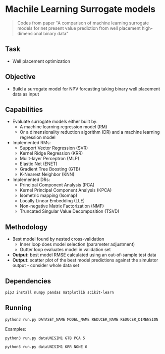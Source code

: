# Machile Learning Surrogate models
> Codes from paper "A comparison of machine learning surrogate models for net present value prediction from well placement high-dimensional binary data"

## Task
- Well placement optimization

## Objective 
- Build a surrogate model for NPV forcasting taking binary well placement data as input

## Capabilities
- Evaluate surrogate models either built by:
  - A machine learning regression model (RM)
  - Or a dimensionality reduction algorithm (DR) and a machine learning regression model
- Implemented RMs:
  - Support Vector Regression (SVR)
  - Kernel Ridge Regression (KRR)
  - Muilt-layer Perceptron (MLP)
  - Elastic Net (ENET)
  - Gradient Tree Boosting (GTB)
  - K-Nearest Neighbor (KNN)
- Implemented DRs:
  - Principal Component Analysis (PCA)
  - Kernel Principal Component Analysis (KPCA)
  - Isometric mapping (Isomap)
  - Locally Linear Embedding (LLE)
  - Non-negative Matrix Factorization (NMF)
  - Truncated Singular Value Decomposition (TSVD)

## Methodology
- Best model found by nested cross-validation
  - Inner loop does model selection (parameter adjustment)
  - Outter loop evaluates model in validation set
 - **Output:** best model RMSE calculated using an out-of-sample test data
 - **Output:** scatter plot of the best model predictions against the simulator output - consider whole data set

## Dependencies

```bash
pip3 install numpy pandas matplotlib scikit-learn
```

## Running

```bash
python3 run.py DATASET_NAME MODEL_NAME REDUCER_NAME REDUCER_DIMENSION
```

Examples:
```bash
python3 run.py dataUNISIM1 GTB PCA 5
```

```bash
python3 run.py dataUNISIM1 KRR NONE 0
```

